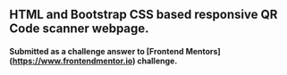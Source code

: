 ## HTML and Bootstrap CSS based responsive QR Code scanner webpage.
#### Submitted as a challenge answer to [Frontend Mentors] (https://www.frontendmentor.io) challenge.
